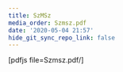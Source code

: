 ```yaml
---
title: SzMSz
media_order: Szmsz.pdf
date: '2020-05-04 21:57'
hide_git_sync_repo_link: false
---
```


[pdfjs file=Szmsz.pdf/]